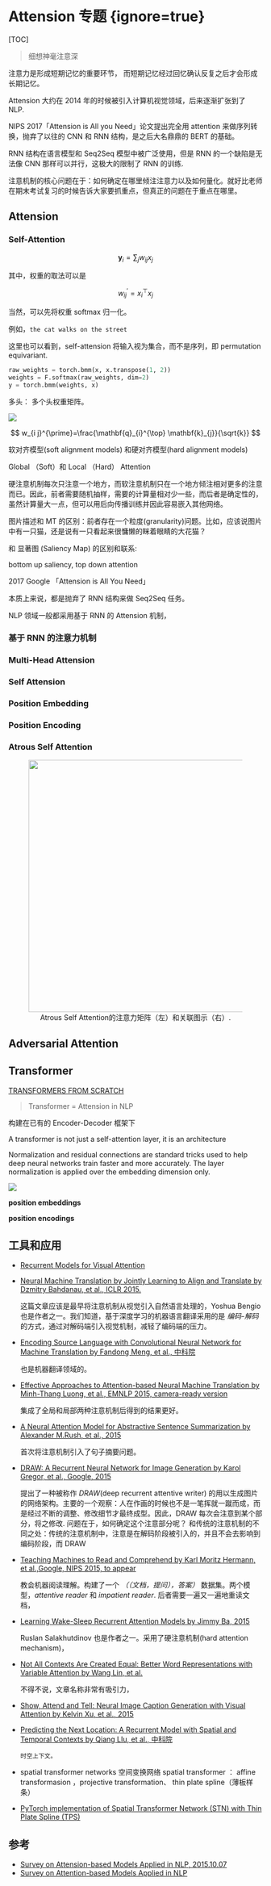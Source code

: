 # Attension 专题 {ignore=true}

[TOC]

> 细想神毫注意深

注意力是形成短期记忆的重要环节， 而短期记忆经过回忆确认反复之后才会形成长期记忆。

Attension 大约在 2014 年的时候被引入计算机视觉领域，后来逐渐扩张到了 NLP.

NIPS 2017「Attension is All you Need」论文提出完全用 attention 来做序列转换，抛弃了以往的 CNN 和 RNN 结构，是之后大名鼎鼎的 BERT 的基础。

RNN 结构在语言模型和 Seq2Seq 模型中被广泛使用，但是 RNN 的一个缺陷是无法像 CNN 那样可以并行，这极大的限制了 RNN 的训练.

注意机制的核心问题在于：如何确定在哪里倾注注意力以及如何量化。就好比老师在期末考试复习的时候告诉大家要抓重点，但真正的问题在于重点在哪里。

## Attension

### Self-Attention

$$
\mathbf{y}_{i}=\sum_{j} w_{i j} x_{j}
$$

其中，权重的取法可以是

$$
w_{i j}^{\prime}=x_{i}^{\top} x_{j}
$$

当然，可以先将权重 softmax 归一化。

例如，`the cat walks on the street`

这里也可以看到，self-attension 将输入视为集合，而不是序列，即 permutation equivariant.

```python
raw_weights = torch.bmm(x, x.transpose(1, 2))
weights = F.softmax(raw_weights, dim=2)
y = torch.bmm(weights, x)
```

多头： 多个头权重矩阵。

![](./img-attension/2019-12-24-14-22-39.png)

$$
w_{i j}^{\prime}=\frac{\mathbf{q}_{i}^{\top} \mathbf{k}_{j}}{\sqrt{k}}
$$

软对齐模型(soft alignment models) 和硬对齐模型(hard alignment models)

Global （Soft）和 Local （Hard） Attention

硬注意机制每次只注意一个地方，而软注意机制只在一个地方倾注相对更多的注意而已。因此，前者需要随机抽样，需要的计算量相对少一些，而后者是确定性的，虽然计算量大一点，但可以用后向传播训练并因此容易嵌入其他网络。

图片描述和 MT 的区别：前者存在一个粒度(granularity)问题。比如，应该说图片中有一只猫，还是说有一只看起来很慵懒的眯着眼睛的大花猫？

和 显著图 (Saliency Map) 的区别和联系:

<aside class='key-point'>
bottom up saliency, top down attention
</aside>

2017 Google 「Attension is All You Need」

本质上来说，都是抛弃了 RNN 结构来做 Seq2Seq 任务。

NLP 领域一般都采用基于 RNN 的 Attension 机制，

### 基于 RNN 的注意力机制

### Multi-Head Attension

### Self Attension

### Position Embedding

### Position Encoding

### Atrous Self Attention

<div align="center">
    <figure align='center'>
        <img src="./img-attension/2019-08-12-19-49-33.png" style="width:500px" />
        <figcaption>Atrous Self Attention的注意力矩阵（左）和关联图示（右）.</figcaption>
    </figure>
</div>

## Adversarial Attention

## Transformer

[TRANSFORMERS FROM SCRATCH](http://www.peterbloem.nl/blog/transformers)

> Transformer = Attension in NLP

构建在已有的 Encoder-Decoder 框架下

A transformer is not just a self-attention layer, it is an architecture

Normalization and residual connections are standard tricks used to help deep neural networks train faster and more accurately. The layer normalization is applied over the embedding dimension only.

![](./img-attension/2019-12-24-14-30-04.png)

**position embeddings**

**position encodings**

## 工具和应用

- [Recurrent Models for Visual Attention](http://arxiv.org/abs/1406.6247)

- [Neural Machine Translation by Jointly Learning to Align and Translate by Dzmitry Bahdanau, et al., ICLR 2015.](http://arxiv.org/abs/1409.0473)

  这篇文章应该是最早将注意机制从视觉引入自然语言处理的，Yoshua Bengio 也是作者之一。我们知道，基于深度学习的机器语言翻译采用的是 _编码-解码_ 的方式，通过对解码端引入视觉机制，减轻了编码端的压力。

- [Encoding Source Language with Convolutional Neural Network for Machine Translation by Fandong Meng, et al., 中科院](http://arxiv.org/abs/1503.01838)

  也是机器翻译领域的。

- [Effective Approaches to Attention-based Neural Machine Translation by Minh-Thang Luong, et al., EMNLP 2015, camera-ready version](http://arxiv.org/abs/1508.04025)

  集成了全局和局部两种注意机制后得到的结果更好。

- [A Neural Attention Model for Abstractive Sentence Summarization by Alexander M.Rush, et al., 2015](http://arxiv.org/abs/1509.00685)

  首次将注意机制引入了句子摘要问题。

- [DRAW: A Recurrent Neural Network for Image Generation by Karol Gregor, et al., Google, 2015](http://arxiv.org/abs/1502.04623)

  提出了一种被称作 _DRAW_(deep recurrent attentive writer) 的用以生成图片的网络架构。主要的一个观察：人在作画的时候也不是一笔挥就一蹴而成，而是经过不断的调整、修改细节才最终成型。因此，DRAW 每次会注意到某个部分，将之修改. 问题在于，如何确定这个注意部分呢？
  和传统的注意机制的不同之处：传统的注意机制中，注意是在解码阶段被引入的，并且不会去影响到编码阶段，而 DRAW

- [Teaching Machines to Read and Comprehend by Karl Moritz Hermann, et al.,Google, NIPS 2015, to appear](http://arxiv.org/abs/1506.03340)

  教会机器阅读理解。构建了一个 _（（文档，提问），答案）_ 数据集。两个模型，_attentive reader_ 和 _impatient reader_. 后者需要一遍又一遍地重读文档，

- [Learning Wake-Sleep Recurrent Attention Models by Jimmy Ba, 2015](http://arxiv.org/abs/1509.06812)

  Ruslan Salakhutdinov 也是作者之一。采用了硬注意机制(hard attention mechanism)，

- [Not All Contexts Are Created Equal: Better Word Representations with Variable Attention by Wang Lin, et al.](http://www.cs.cmu.edu/~lingwang/papers/emnlp2015-2.pdf)

  不得不说，文章名称非常有吸引力，

- [Show, Attend and Tell: Neural Image Caption Generation with Visual Attention by Kelvin Xu, et al., 2015](http://arxiv.org/abs/1502.03044)

* [Predicting the Next Location: A Recurrent Model with Spatial and Temporal
  Contexts by Qiang LIu, et al., 中科院](http://www.shuwu.name/sw/Predicting%20the%20Next%20Location%20A%20Recurrent%20Model%20with%20Spatial%20and%20Temporal%20Contexts.pdf)

      时空上下文。

- spatial transformer networks 空间变换网络
  spatial transformer ： affine transformasion ，projective transformation、 thin plate spline（薄板样条）

* [PyTorch implementation of Spatial Transformer Network (STN) with Thin Plate Spline (TPS)](https://github.com//WarBean/tps_stn_pytorch)

## 参考

- [Survey on Attension-based Models Applied in NLP, 2015.10.07](http://yanran.li/peppypapers/2015/10/07/survey-attention-model-1.html)
- [Survey on Attention-based Models Applied in NLP](http://yanran.li/peppypapers/2015/10/07/survey-attention-model-1.html)
